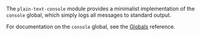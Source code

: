 The `plain-text-console` module provides a minimalist implementation
of the `console` global, which simply logs all messages to
standard output.

For documentation on the `console` global, see the
[Globals](#guide/addon-development/globals) reference.

